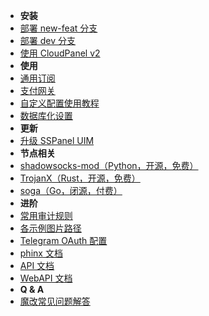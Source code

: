 - **安装**
- [部署 new-feat 分支](install-using-lnmp-new-feat)
- [部署 dev 分支](install-using-lnmp-dev)
- [使用 CloudPanel v2](install-using-cloudpanel-v2)
- **使用**
- [通用订阅](universal-subscription)
- [支付网关](payment-gateway)
- [自定义配置使用教程](setup-custom-config)
- [数据库化设置](database-setting)
- **更新**
- [升级 SSPanel UIM](update)
- **节点相关**
- [shadowsocks-mod（Python，开源，免费）](shadowsocks-mod-install-script)
- [TrojanX（Rust，开源，免费）](https://github.com/sspanel-uim/TrojanX/wiki)
- [soga（Go，闭源，付费）](https://github.com/sprov065/soga)
- **进阶**
- [常用审计规则](useful-detect-rules)
- [各示例图片路径](imgs-dir)
- [Telegram OAuth 配置](setup-telegram-oauth)
- [phinx 文档](phinx-doc)
- [API 文档](https://github.com/sspanel-uim/API-documents)
- [WebAPI 文档](https://github.com/sspanel-uim/WebAPI-documents)
- **Q & A**
- [魔改常见问题解答](q-and-a)
